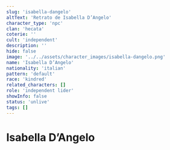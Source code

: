 ```yaml
---
slug: 'isabella-dangelo'
altText: 'Retrato de Isabella D’Angelo'
character_type: 'npc'
clan: 'hecata'
coterie: ''
cult: 'independent'
description: ''
hide: false
image: '../../assets/character_images/isabella-dangelo.png'
name: 'Isabella D’Angelo'
nationality: 'italian'
pattern: 'default'
race: 'kindred'
related_characters: []
role: 'independent lider'
showInfo: false
status: 'unlive'
tags: []
---
```


# Isabella D’Angelo
